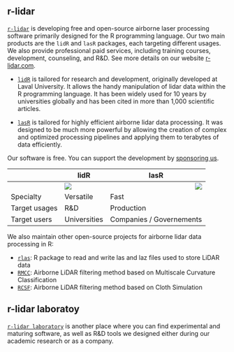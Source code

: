 ## r-lidar

[`r-lidar`](https://www.r-lidar.com/) is developing free and open-source airborne laser processing software primarily designed for the R programming language. Our two main products are the `lidR` and `lasR` packages, each targeting different usages. We also provide professional paid services, including training courses, development, counseling, and R&D. See more details on our website [r-lidar.com](https://www.r-lidar.com/).

- [`lidR`](https://github.com/r-lidar/lidR) is tailored for research and development, originally developed at Laval University. It allows the handy manipulation of lidar data within the R programming language. It has been widely used for 10 years by universities globally and has been cited in more than 1,000 scientific articles.

- [`lasR`](https://github.com/r-lidar/lasR) is tailored for highly efficient airborne lidar data processing. It was designed to be much more powerful by allowing the creation of complex and optimized processing pipelines and applying them to terabytes of data efficiently.

Our software is free. You can support the development by [sponsoring us](https://github.com/sponsors/Jean-Romain).
  
| | lidR | lasR |
|-------|----------|----------|
| | <a href = "https://github.com/r-lidar/lidR"><img src="https://raw.githubusercontent.com/r-lidar/lidR/master/man/figures/logo200x231.png"/></a>  | <a href="https://github.com/r-lidar/lasR"><img src="https://raw.githubusercontent.com/r-lidar/lasR/main/man/figures/lasR200x231.png" align="right"/></a>  |
| Specialty | Versatile | Fast |
| Target usages | R&D | Production |
| Target users | Universities | Companies / Governements |

We also maintain other open-source projects for airborne lidar data processing in R:

- [`rlas`](https://github.com/r-lidar/rlas): R package to read and write las and laz files used to store LiDAR data
- [`RMCC`](https://github.com/r-lidar/RMCC): Airborne LiDAR filtering method based on Multiscale Curvature Classification
- [`RCSF`](https://github.com/r-lidar/RCSF): Airborne LiDAR filtering method based on Cloth Simulation

## r-lidar laboratoy

[`r-lidar laboratory`](https://github.com/r-lidar-lab) is another place where you can find experimental and maturing software, as well as R&D tools we designed either during our academic research or as a company.

